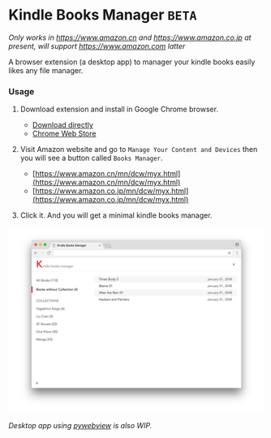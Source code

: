 # Kindle Books Manager `BETA`

*Only works in https://www.amazon.cn and https://www.amazon.co.jp at present, will support https://www.amazon.com latter*

A browser extension (a desktop app) to manager your kindle books easily likes any file manager.

### Usage

1. Download extension and install in Google Chrome browser.
    - [Download directly](https://github.com/keiww/kindle-books-manager/raw/master/kindle-books-manager.crx)
    - [Chrome Web Store](https://chrome.google.com/webstore/detail/oihlbimmojmhbgeehegboafaahpmjpfj)

2. Visit Amazon website and go to `Manage Your Content and Devices` then you will see a button called `Books Manager`.
    - [https://www.amazon.cn/mn/dcw/myx.html](https://www.amazon.cn/mn/dcw/myx.html)
    - [https://www.amazon.co.jp/mn/dcw/myx.html](https://www.amazon.co.jp/mn/dcw/myx.html)
    
3. Click it. And you will get a minimal kindle books manager.

![](./docs/visual/screenshot.png)

*Desktop app using [pywebview](https://github.com/r0x0r/pywebview) is also WIP.*
